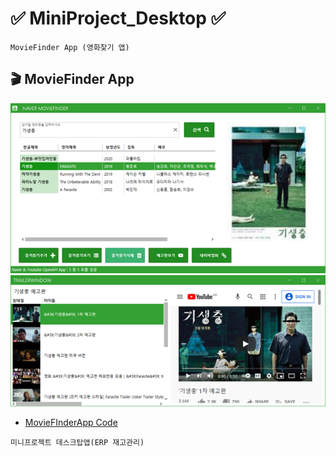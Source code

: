 # ✅ MiniProject_Desktop ✅ 
```
MovieFinder App (영화찾기 앱)
```
## 🎬 MovieFinder App 
![MovieFinderApp](WpfMiniProject/MovieFinder.png "MovieFinder")  
![MovieFinderApp](WpfMiniProject/MovieFinder2.png "MovieFinder")
* [MovieFInderApp Code](https://github.com/JaehyeonHeo/MiniProject_Desktop/tree/main/WpfMiniProject/NaverMovieFinderApp "소스코드")  

```
미니프로젝트 데스크탑앱(ERP 재고관리)
```
